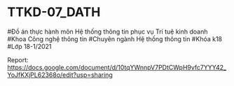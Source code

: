 # TTKD-07_DATH
#Đồ án thực hành môn Hệ thống thông tin phục vụ Trí tuệ kinh doanh
#Khoa Công nghệ thông tin
#Chuyên ngành Hệ thống thông tin 
#Khóa k18
#Lớp 18-1/2021

Report: https://docs.google.com/document/d/10tqYWnnpV7PDtCWpH9vfc7YYY42_YoJfKXjPL62368o/edit?usp=sharing
